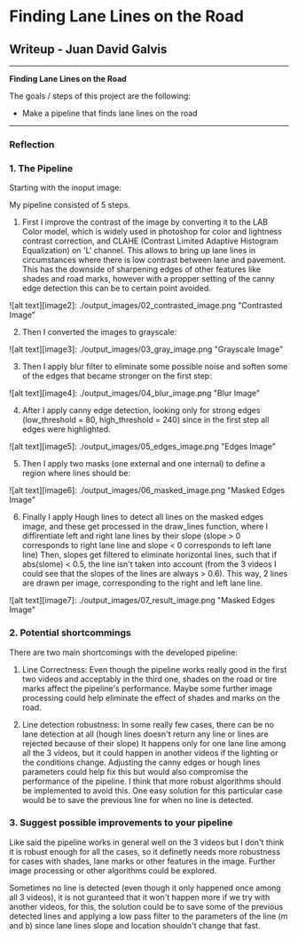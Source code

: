 # **Finding Lane Lines on the Road** 

## Writeup - Juan David Galvis

---

**Finding Lane Lines on the Road**

The goals / steps of this project are the following:
* Make a pipeline that finds lane lines on the road


[//]: # (Image References)



---

### Reflection

### 1. The Pipeline

Starting with the inoput image: 

[image1]: ./output_images/01_initial_image.png "Input Image"

My pipeline consisted of 5 steps. 

1. First I improve the contrast of the image by converting it to the LAB Color model, which is widely used in photoshop for color and lightness contrast correction, and CLAHE (Contrast Limited Adaptive Histogram Equalization) on 'L' channel. This allows to bring up lane lines in circumstances where there is low contrast between lane and pavement. This has the downside of sharpening edges of other features like shades and road marks, however with a propper setting of the canny edge detection this can be to certain point avoided.

![alt text][image2]: ./output_images/02_contrasted_image.png "Contrasted Image"

2. Then I converted the images to grayscale:

![alt text][image3]: ./output_images/03_gray_image.png "Grayscale Image"

3. Then I apply blur filter to eliminate some possible noise and soften some of the edges that became stronger on the first step:

![alt text][image4]: ./output_images/04_blur_image.png "Blur Image"

4. After I apply canny edge detection, looking only for strong edges (low_threshold = 80, high_threshold = 240) since in the first step all edges were highlighted.

![alt text][image5]: ./output_images/05_edges_image.png "Edges Image"

5. Then I apply two masks (one external and one internal) to define a region where lines should be:

![alt text][image6]: ./output_images/06_masked_image.png "Masked Edges Image"

6. Finally I apply Hough lines to detect all lines on the masked edges image, and these get processed in the draw_lines function, where I diffirentiate left and right lane lines by their slope (slope > 0 corresponds to right lane line and slope < 0 corresponds to left lane line) Then, slopes get filtered to eliminate horizontal lines, such that if abs(slome) < 0.5, the line isn't taken into account (from the 3 videos I could see that the slopes of the lines are always > 0.6). This way, 2 lines are drawn per image, corresponding to the right and left lane line.

![alt text][image7]: ./output_images/07_result_image.png "Masked Edges Image"



### 2. Potential shortcommings

There are two main shortcomings with the developed pipeline:

  1. Line Correctness: Even though the pipeline works really good in the first two videos and acceptably in the third one, shades on the road or tire marks affect the pipeline's performance. Maybe some further image processing could help eliminate the effect of shades and marks on the road.
  
  2. Line detection robustness: In some really few cases, there can be no lane detection at all (hough lines doesn't return any line or lines are rejected because of their slope) It happens only for one lane line among all the 3 videos, but it could happen in another videos if the lighting or the conditions change. Adjusting the canny edges or hough lines parameters could help fix this but would also compromise the performance of the pipeline. I think that more robust algorithms should be implemented to avoid this. One easy solution for this particular case would be to save the previous line for when no line is detected.


### 3. Suggest possible improvements to your pipeline

Like said the pipeline works in general well on the 3 videos but I don't think it is robust enough for all the cases, so it definetly needs more robustness for cases with shades, lane marks or other features in the image. Further image processing or other algorithms could be explored.

Sometimes no line is detected (even though it only happened once among all 3 videos), it is not guranteed that it won't happen more if we try with another videos, for this, the solution could be to save some of the previous detected lines and applying a low pass filter to the parameters of the line (m and b) since lane lines slope and location shouldn't change that fast.
